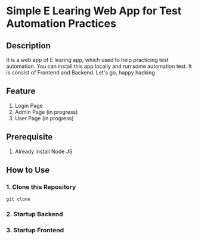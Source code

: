 # Simple E Learing Web App for Test Automation Practices

## Description
It is a web app of E learing app, which used to help practicing test automation. You can install this app locally and run some automation test. It is consist of Frontend and Backend. Let's go, happy hacking

## Feature
1. Login Page
2. Admin Page (in progress)
3. User Page (in progress)

## Prerequisite
1. Already install Node JS

## How to Use
### 1. Clone this Repository
<code>git clone </code>
### 2. Startup Backend
### 3. Startup Frontend